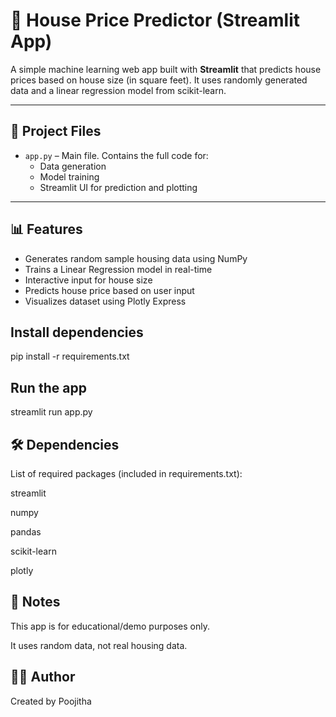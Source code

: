 


# 🏡 House Price Predictor (Streamlit App)

A simple machine learning web app built with **Streamlit** that predicts house prices based on house size (in square feet). It uses randomly generated data and a linear regression model from scikit-learn.

---

## 📂 Project Files

- `app.py` – Main file. Contains the full code for:
  - Data generation
  - Model training
  - Streamlit UI for prediction and plotting

---

## 📊 Features

- Generates random sample housing data using NumPy
- Trains a Linear Regression model in real-time
- Interactive input for house size
- Predicts house price based on user input
- Visualizes dataset using Plotly Express


## Install dependencies

pip install -r requirements.txt
## Run the app
streamlit run app.py

## 🛠 Dependencies
List of required packages (included in requirements.txt):

streamlit

numpy

pandas

scikit-learn

plotly
## 📌 Notes
This app is for educational/demo purposes only.

It uses random data, not real housing data.


## 👨‍💻 Author

Created by Poojitha
